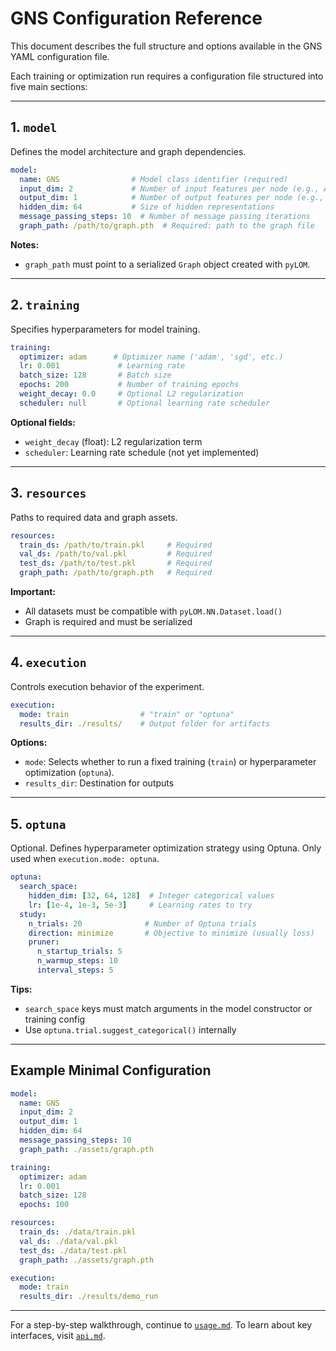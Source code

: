 # GNS Configuration Reference

This document describes the full structure and options available in the GNS YAML configuration file.

Each training or optimization run requires a configuration file structured into five main sections:

---

## 1. `model`

Defines the model architecture and graph dependencies.

```yaml
model:
  name: GNS                # Model class identifier (required)
  input_dim: 2             # Number of input features per node (e.g., AoA, Mach)
  output_dim: 1            # Number of output features per node (e.g., CP)
  hidden_dim: 64           # Size of hidden representations
  message_passing_steps: 10  # Number of message passing iterations
  graph_path: /path/to/graph.pth  # Required: path to the graph file
```

**Notes:**

* `graph_path` must point to a serialized `Graph` object created with `pyLOM`.

---

## 2. `training`

Specifies hyperparameters for model training.

```yaml
training:
  optimizer: adam      # Optimizer name ('adam', 'sgd', etc.)
  lr: 0.001             # Learning rate
  batch_size: 128       # Batch size
  epochs: 200           # Number of training epochs
  weight_decay: 0.0     # Optional L2 regularization
  scheduler: null       # Optional learning rate scheduler
```

**Optional fields:**

* `weight_decay` (float): L2 regularization term
* `scheduler`: Learning rate schedule (not yet implemented)

---

## 3. `resources`

Paths to required data and graph assets.

```yaml
resources:
  train_ds: /path/to/train.pkl     # Required
  val_ds: /path/to/val.pkl         # Required
  test_ds: /path/to/test.pkl       # Required
  graph_path: /path/to/graph.pth   # Required
```

**Important:**

* All datasets must be compatible with `pyLOM.NN.Dataset.load()`
* Graph is required and must be serialized

---

## 4. `execution`

Controls execution behavior of the experiment.

```yaml
execution:
  mode: train                # "train" or "optuna"
  results_dir: ./results/    # Output folder for artifacts
```

**Options:**

* `mode`: Selects whether to run a fixed training (`train`) or hyperparameter optimization (`optuna`).
* `results_dir`: Destination for outputs

---

## 5. `optuna`

Optional. Defines hyperparameter optimization strategy using Optuna.
Only used when `execution.mode: optuna`.

```yaml
optuna:
  search_space:
    hidden_dim: [32, 64, 128]  # Integer categorical values
    lr: [1e-4, 1e-3, 5e-3]     # Learning rates to try
  study:
    n_trials: 20              # Number of Optuna trials
    direction: minimize       # Objective to minimize (usually loss)
    pruner:
      n_startup_trials: 5
      n_warmup_steps: 10
      interval_steps: 5
```

**Tips:**

* `search_space` keys must match arguments in the model constructor or training config
* Use `optuna.trial.suggest_categorical()` internally

---

## Example Minimal Configuration

```yaml
model:
  name: GNS
  input_dim: 2
  output_dim: 1
  hidden_dim: 64
  message_passing_steps: 10
  graph_path: ./assets/graph.pth

training:
  optimizer: adam
  lr: 0.001
  batch_size: 128
  epochs: 100

resources:
  train_ds: ./data/train.pkl
  val_ds: ./data/val.pkl
  test_ds: ./data/test.pkl
  graph_path: ./assets/graph.pth

execution:
  mode: train
  results_dir: ./results/demo_run
```

---

For a step-by-step walkthrough, continue to [`usage.md`](usage.md).
To learn about key interfaces, visit [`api.md`](api.md).
